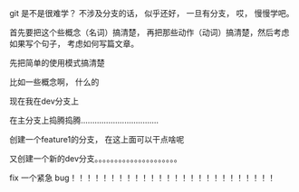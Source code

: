 git 是不是很难学？
不涉及分支的话， 似乎还好， 一旦有分支， 哎， 慢慢学吧。

首先要把这个些概念（名词）搞清楚， 再把那些动作（动词）搞清楚，然后考虑如果写个句子， 考虑如何写篇文章。

先把简单的使用模式搞清楚

比如一些概念啊， 什么的

现在我在dev分支上

在主分支上捣腾捣腾..................................

创建一个feature1的分支， 在这上面可以干点啥呢

又创建一个新的dev分支。。。。。。。。。。。。。。。。。。。。。


fix 一个紧急 bug！！！！！！！！！！！！！！！！！！！！！！！！！！
